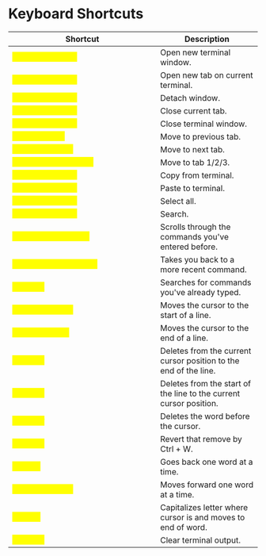 # Keyboard Shortcuts

<table><thead><tr><th width="283">Shortcut</th><th>Description</th></tr></thead><tbody><tr><td><mark style="color:yellow;"><code>Ctrl + Shift + N</code></td><td>Open new terminal window.</td></tr><tr><td><mark style="color:yellow;"><code>Ctrl + Shift + T</code></td><td>Open new tab on current terminal.</td></tr><tr><td><mark style="color:yellow;"><code>Ctrl + Shift + D</code></td><td>Detach window.</td></tr><tr><td><mark style="color:yellow;"><code>Ctrl + Shift + W</code></td><td>Close current tab.</td></tr><tr><td><mark style="color:yellow;"><code>Ctrl + Shift + Q</code></td><td>Close terminal window.</td></tr><tr><td><mark style="color:yellow;"><code>Ctrl + PageUp</code></td><td>Move to previous tab.</td></tr><tr><td><mark style="color:yellow;"><code>Ctrl + PageDown</code></td><td>Move to next tab.</td></tr><tr><td><mark style="color:yellow;"><code>Alt + Number (1,2,3)</code></td><td>Move to tab 1/2/3.</td></tr><tr><td><mark style="color:yellow;"><code>Ctrl + Shift + C</code></td><td>Copy from terminal.</td></tr><tr><td><mark style="color:yellow;"><code>Ctrl + Shift + V</code></td><td>Paste to terminal.</td></tr><tr><td><mark style="color:yellow;"><code>Ctrl + Shift + A</code></td><td>Select all.</td></tr><tr><td><mark style="color:yellow;"><code>Ctrl + Shift + F</code></td><td>Search.</td></tr><tr><td><mark style="color:yellow;"><code>Up Arrow / Ctrl + P</code></td><td>Scrolls through the commands you've entered before.</td></tr><tr><td><mark style="color:yellow;"><code>Down Arrow / Ctrl + N</code></td><td>Takes you back to a more recent command.</td></tr><tr><td><mark style="color:yellow;"><code>Ctrl + R</code></td><td>Searches for commands you've already typed.</td></tr><tr><td><mark style="color:yellow;"><code>Ctrl + A / Home</code></td><td>Moves the cursor to the start of a line.</td></tr><tr><td><mark style="color:yellow;"><code>Ctrl + E / End</code></td><td>Moves the cursor to the end of a line.</td></tr><tr><td><mark style="color:yellow;"><code>Ctrl + K</code></td><td>Deletes from the current cursor position to the end of the line.</td></tr><tr><td><mark style="color:yellow;"><code>Ctrl + U</code></td><td>Deletes from the start of the line to the current cursor position.</td></tr><tr><td><mark style="color:yellow;"><code>Ctrl + W</code></td><td>Deletes the word before the cursor.</td></tr><tr><td><mark style="color:yellow;"><code>Ctrl + Y</code></td><td>Revert that remove by Ctrl + W.</td></tr><tr><td><mark style="color:yellow;"><code>Alt + B</code></td><td>Goes back one word at a time.</td></tr><tr><td><mark style="color:yellow;"><code>Alt + Shift + F</code></td><td>Moves forward one word at a time.</td></tr><tr><td><mark style="color:yellow;"><code>Alt + C</code></td><td>Capitalizes letter where cursor is and moves to end of word.</td></tr><tr><td><mark style="color:yellow;"><code>Ctrl + L</code></td><td>Clear terminal output.</td></tr></tbody></table>
